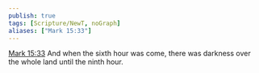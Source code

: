 ```yaml
---
publish: true
tags: [Scripture/NewT, noGraph]
aliases: ["Mark 15:33"]
---
```

[Mark 15:33](https://churchofjesuschrist.org/study/scriptures/nt/mark/15?lang=eng&id=p33#p33) And when the sixth hour was come, there was darkness over the whole land until the ninth hour.
